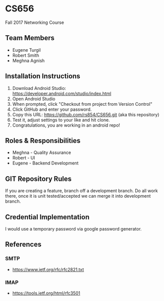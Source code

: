 # CS656
Fall 2017 Networking Course

## Team Members
- Eugene Turgil
- Robert Smith
- Meghna Agnish

## Installation Instructions

1. Download Android Studio: https://developer.android.com/studio/index.html
2. Open Android Studio
3. When prompted, click "Checkout from project from Version Control"
4. Click GitHub and enter your password.
5. Copy this URL: https://github.com/rs854/CS656.git (aka this repository)
6. Test it, adjust settings to your like and hit clone.
7. Congratulations, you are working in an android repo! 

## Roles & Responsibilities

* Meghna - Quality Assurance
* Robert - UI
* Eugene - Backend Development

## GIT Repository Rules

If you are creating a feature, branch off a development branch. Do all work there, once it is unit tested/accepted we can merge it into development branch.

## Credential Implementation 

I would use a temporary password via google password generator. 

## References

### SMTP

 - https://www.ietf.org/rfc/rfc2821.txt

### IMAP 
 - https://tools.ietf.org/html/rfc3501
